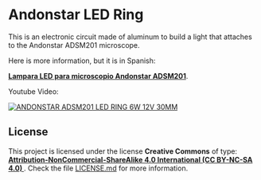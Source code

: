 # Andonstar LED Ring

This is an electronic circuit made of aluminum to build a light that attaches to the Andonstar ADSM201 microscope.

Here is more information, but it is in Spanish:

[**Lampara LED para microscopio Andonstar ADSM201**](https://giltesa.com/2018/06/20/lampara-led-para-microscopio-andonstar-adsm201).


Youtube Video:

[![ANDONSTAR ADSM201 LED RING 6W 12V 30MM](https://img.youtube.com/vi/A698UcTd43E/0.jpg)](https://www.youtube.com/watch?v=A698UcTd43E)



## License

This project is licensed under the license **Creative Commons** of type: **[Attribution-NonCommercial-ShareAlike 4.0 International (CC BY-NC-SA 4.0) ](https://creativecommons.org/licenses/by-nc-sa/4.0/)**. Check the file [LICENSE.md](LICENSE.md) for more information.